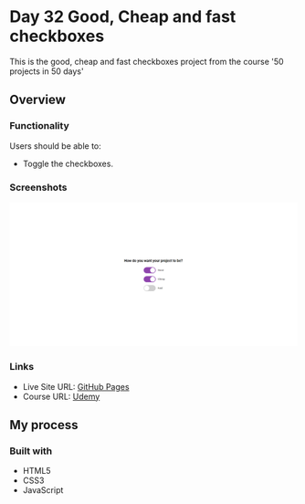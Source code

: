 # Day 32 Good, Cheap and fast checkboxes

This is the good, cheap and fast checkboxes project from the course '50 projects in 50 days'

## Overview

### Functionality

Users should be able to:

- Toggle the checkboxes.

### Screenshots

![](/screenshots/screenshot1.png)

### Links

- Live Site URL: [GitHub Pages](https://aref-akminasi.github.io/day32-good-cheap-fast-checkboxes/)
- Course URL: [Udemy](https://www.udemy.com/course/50-projects-50-days/?utm_source=adwords&utm_medium=udemyads&utm_campaign=WebDevelopment_v.PROF_la.EN_cc.ROWMTA-B_ti.8322&utm_content=deal4584&utm_term=_._ag_80869579591_._ad_533999956732_._kw__._de_c_._dm__._pl__._ti_dsa-774930035449_._li_1010752_._pd__._&matchtype=&gclid=EAIaIQobChMI762Pj479_wIVHJeDBx1Z6gqdEAAYASAAEgLTq_D_BwE)

## My process

### Built with

- HTML5
- CSS3
- JavaScript
